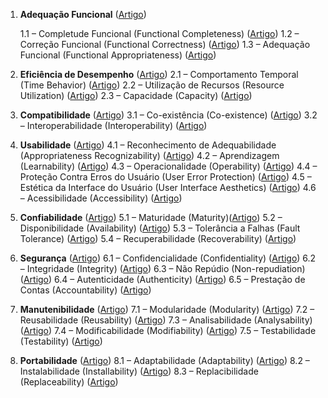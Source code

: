 1. **Adequação Funcional**  ([Artigo](https://github.com/mateusfaustino/ISO-IEC-25010/blob/master/02%20-%20Caracter%C3%ADsticas/01%20-%20Adequa%C3%A7%C3%A3o%20funcional/00%20-%20Adequa%C3%A7%C3%A3o%20funcional.md))

    1.1 – Completude Funcional (Functional Completeness) ([Artigo]())
    1.2 – Correção Funcional (Functional Correctness) ([Artigo]()) 
    1.3 – Adequação Funcional (Functional Appropriateness) ([Artigo]())
    
2. **Eficiência de Desempenho**  ([Artigo]())
    2.1 – Comportamento Temporal (Time Behavior) ([Artigo]()) 
    2.2 – Utilização de Recursos (Resource Utilization) ([Artigo]()) 
    2.3 – Capacidade (Capacity) ([Artigo]())
    
3. **Compatibilidade**  ([Artigo]())
    3.1 – Co-existência (Co-existence) ([Artigo]())
    3.2 – Interoperabilidade (Interoperability) ([Artigo]())
    
4. **Usabilidade**  ([Artigo]())
    4.1 – Reconhecimento de Adequabilidade (Appropriateness Recognizability) ([Artigo]())
    4.2 – Aprendizagem (Learnability) ([Artigo]())
    4.3 – Operacionalidade (Operability) ([Artigo]())
    4.4 – Proteção Contra Erros do Usuário (User Error Protection) ([Artigo]())
    4.5 – Estética da Interface do Usuário (User Interface Aesthetics) ([Artigo]())
    4.6 – Acessibilidade (Accessibility) ([Artigo]())
    
5. **Confiabilidade**  ([Artigo]())
    5.1 – Maturidade (Maturity)([Artigo]())
    5.2 – Disponibilidade (Availability) ([Artigo]())
    5.3 – Tolerância a Falhas (Fault Tolerance) ([Artigo]()) 
    5.4 – Recuperabilidade (Recoverability) ([Artigo]())
    
6. **Segurança**  ([Artigo]())
    6.1 – Confidencialidade (Confidentiality) ([Artigo]()) 
    6.2 – Integridade (Integrity) ([Artigo]())
    6.3 – Não Repúdio (Non-repudiation) ([Artigo]())
    6.4 – Autenticidade (Authenticity) ([Artigo]())
    6.5 – Prestação de Contas (Accountability) ([Artigo]())
    
7. **Manutenibilidade**  ([Artigo]())
    7.1 – Modularidade (Modularity) ([Artigo]())
    7.2 – Reusabilidade (Reusability) ([Artigo]())
    7.3 – Analisabilidade (Analysability) ([Artigo]())
    7.4 – Modificabilidade (Modifiability) ([Artigo]())
    7.5 – Testabilidade (Testability) ([Artigo]())
    
8. **Portabilidade**  ([Artigo]())
    8.1 – Adaptabilidade (Adaptability) ([Artigo]())
    8.2 – Instalabilidade (Installability) ([Artigo]())
    8.3 – Replacibilidade (Replaceability) ([Artigo]())
